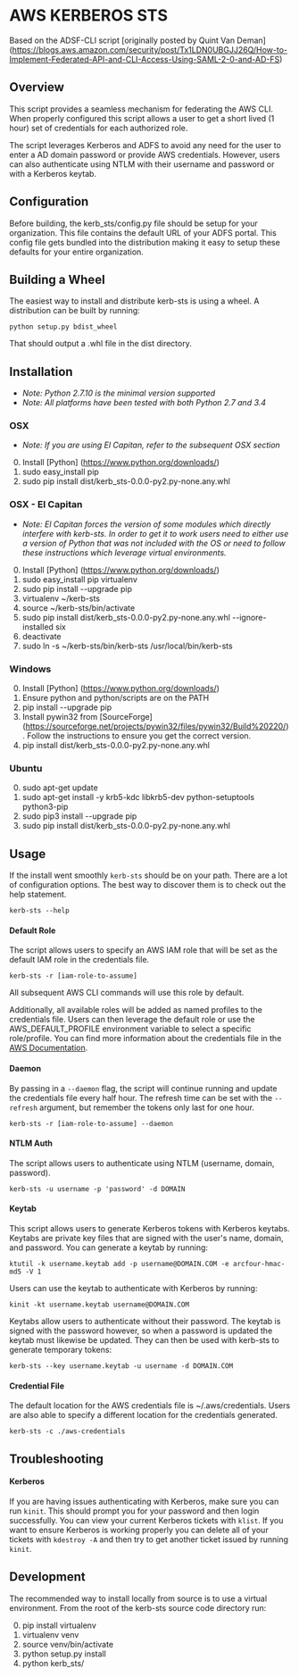 # AWS KERBEROS STS
Based on the ADSF-CLI script  [originally posted by Quint Van Deman] (https://blogs.aws.amazon.com/security/post/Tx1LDN0UBGJJ26Q/How-to-Implement-Federated-API-and-CLI-Access-Using-SAML-2-0-and-AD-FS)

## Overview
This script provides a seamless mechanism for federating the AWS CLI. When
properly configured this script allows a user to get a short lived (1 hour) set of
credentials for each authorized role.

The script leverages Kerberos and ADFS to avoid any need for the user to enter
a AD domain password or provide AWS credentials. However, users can also
authenticate using NTLM with their username and password or with a Kerberos keytab.

## Configuration
Before building, the kerb_sts/config.py file should be setup for your organization. This file contains
the default URL of your ADFS portal. This config file gets bundled into the distribution making
it easy to setup these defaults for your entire organization.

## Building a Wheel
The easiest way to install and distribute kerb-sts is using a wheel.
A distribution can be built by running:
```
python setup.py bdist_wheel
```
That should output a .whl file in the dist directory.

## Installation
* *Note: Python 2.7.10 is the minimal version supported*
* *Note: All platforms have been tested with both Python 2.7 and 3.4*

### OSX
* *Note: If you are using El Capitan, refer to the subsequent OSX section*

0. Install [Python] (https://www.python.org/downloads/)
1. sudo easy_install pip
2. sudo pip install dist/kerb_sts-0.0.0-py2.py-none.any.whl

### OSX - El Capitan
* *Note: El Capitan forces the version of some modules which directly interfere with kerb-sts. In order to
get it to work users need to either use a version of Python that was not included with the OS or need
to follow these instructions which leverage virtual environments.*

0. Install [Python] (https://www.python.org/downloads/)
1. sudo easy_install pip virtualenv
2. sudo pip install --upgrade pip
3. virtualenv ~/kerb-sts
4. source ~/kerb-sts/bin/activate
5. sudo pip install dist/kerb_sts-0.0.0-py2.py-none.any.whl --ignore-installed six
6. deactivate
7. sudo ln -s ~/kerb-sts/bin/kerb-sts /usr/local/bin/kerb-sts

### Windows
0. Install [Python] (https://www.python.org/downloads/)
1. Ensure python and python/scripts are on the PATH
2. pip install --upgrade pip
3. Install pywin32 from [SourceForge] (https://sourceforge.net/projects/pywin32/files/pywin32/Build%20220/). Follow the instructions to ensure you get the correct version.
4. pip install dist/kerb_sts-0.0.0-py2.py-none.any.whl

### Ubuntu
0. sudo apt-get update
1. sudo apt-get install -y krb5-kdc libkrb5-dev python-setuptools python3-pip
2. sudo pip3 install --upgrade pip
3. sudo pip install dist/kerb_sts-0.0.0-py2.py-none.any.whl

## Usage
If the install went smoothly `kerb-sts` should be on your path. There are a lot of configuration options.
The best way to discover them is to check out the help statement.
```
kerb-sts --help
```

#### Default Role
The script allows users to specify an AWS IAM role that will be set as the default IAM role in
the credentials file.
```
kerb-sts -r [iam-role-to-assume]
```
All subsequent AWS CLI commands will use this role by default.

Additionally, all available roles will be added as named profiles to the credentials file.
Users can then leverage the default role or use the AWS_DEFAULT_PROFILE environment variable to
select a specific role/profile. You can find more information about the credentials file
in the [AWS Documentation](http://docs.aws.amazon.com/cli/latest/userguide/cli-chap-getting-started.html#cli-config-files).

#### Daemon
By passing in a `--daemon` flag, the script will continue running and update the credentials file every
half hour. The refresh time can be set with the `--refresh` argument, but remember
the tokens only last for one hour.
```
kerb-sts -r [iam-role-to-assume] --daemon
```

#### NTLM Auth
The script allows users to authenticate using NTLM (username, domain, password).
```
kerb-sts -u username -p 'password' -d DOMAIN
```

#### Keytab
This script allows users to generate Kerberos tokens with Kerberos keytabs. Keytabs
are private key files that are signed with the user's name, domain, and password.
You can generate a keytab by running:
```
ktutil -k username.keytab add -p username@DOMAIN.COM -e arcfour-hmac-md5 -V 1
```
Users can use the keytab to authenticate with Kerberos by running:
```
kinit -kt username.keytab username@DOMAIN.COM
```
Keytabs allow users to authenticate without their password. The keytab is signed with the password however, so
when a password is updated the keytab must likewise be updated.
They can then be used with kerb-sts to generate temporary tokens:
```
kerb-sts --key username.keytab -u username -d DOMAIN.COM
```

#### Credential File
The default location for the AWS credentials file is ~/.aws/credentials. Users are also able to specify
a different location for the credentials generated.
```
kerb-sts -c ./aws-credentials
```

## Troubleshooting
#### Kerberos
If you are having issues authenticating with Kerberos, make sure you can run `kinit`. This should prompt you for
your password and then login successfully. You can view your current Kerberos tickets with `klist`. If you want to
ensure Kerberos is working properly you can delete all of your tickets with `kdestroy -A` and then try to get another
ticket issued by running `kinit`.

## Development
The recommended way to install locally from source is to use a virtual environment. From the root
of the kerb-sts source code directory run:

0. pip install virtualenv
1. virtualenv venv
2. source venv/bin/activate
3. python setup.py install
4. python kerb_sts/

